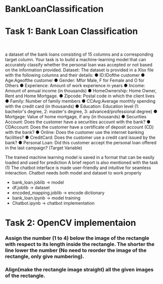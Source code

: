 # BankLoanClassification
<h1>Task 1: Bank Loan Classification</h1> <br>
    <p> a dataset of the bank loans consisting of 15 columns and a corresponding
 target column. Your task is to build a machine-learning model that can accurately classify
 whether the personal loan was accepted or not based on the information provided.
 Dataset:
 The dataset is provided in a Xlsx file with the following columns and their details:
 ● ID:IDofthe customer
 ● Age:Ageofthe customer
 ● Gender: Mfor Male, F for Female and O for Others
 ● Experience: Amount of work experience in years
 ● Income: Amount of annual income (in thousands)
 ● HomeOwnership: Home Owner, Rent and Home Mortgage.
 ● Zipcode: Postal code in which the client lives
 ● Family: Number of family members
 ● CCAvg:Average monthly spending with the credit card (in thousands)
● Education: Education level (1: bachelor's degree, 2: master's degree, 3:
 advanced/professional degree)
 ● Mortgage: Value of home mortgage, if any (in thousands)
 ● Securities Account: Does the customer have a securities account with the bank?
 ● CDAccount: Does the customer have a certificate of deposit account (CD) with the
 bank?
 ● Online: Does the customer use the internet banking facilities?
 ● CreditCard: Does the customer use a credit card issued by the bank?
 ● Personal Loan: Did this customer accept the personal loan offered in the last campaign?
 (Target Variable)</p>
 The trained machine learning model is saved in a format that can be easily loaded and used for
 prediction
  A brief report is also mentioned with the task (1)
   The chatbot interface is made user-friendly and intuitive for seamless interaction.
   Chatbot needs both model and dataset to work properly
    <ul>
        <li>bank_loan.joblib -> model</li>
        <li>df.joblib -> dataset</li>
        <li>encoded_mapping.joblib -> encode dictionary</li>
        <li>bank_loan.ipynb -> model training</li>
        <li>Chatbot.ipynb -> chatbot implementation</li>
    </ul>
<h1>Task 2: OpenCV implementaion</h1>
    <h3>Assign the number (1 to 4) below the image of the rectangle with respect to its length
 inside the rectangle. The shorter the line lower the number (No need to reorder the image of the
 rectangle, only give numbering).</h3>
 <h3> Align(make the rectangle image straight) all the given images of the rectangle.</h3>
    

